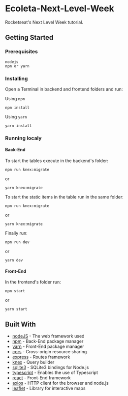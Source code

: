 # Ecoleta-Next-Level-Week

Rocketseat's Next Level Week tutorial.

## Getting Started

### Prerequisites

```
nodejs
npm or yarn
```

### Installing

Open a Terminal in backend and frontend folders and run:

Using `npm`

```
npm install
```

Using `yarn`

```
yarn install
```

### Running localy

#### Back-End

To start the tables execute in the backend's folder:

```
npm run knex:migrate
```

or

```
yarn knex:migrate
```

To start the static items in the table run in the same folder:

```
npm run knex:migrate
```

or

```
yarn knex:migrate
```

Finally run:

```
npm run dev
```

or

```
yarn dev
```

#### Front-End

In the frontend's folder run:

```
npm start
```

or

```
yarn start
```

## Built With

* [nodeJS](https://nodejs.org/en/docs/) - The web framework used
* [npm](https://www.npmjs.com/) - Back-End package manager
* [yarn](https://yarnpkg.com/) - Front-End package manager
* [cors](https://www.npmjs.com/package/cors) - Cross-origin resource sharing
* [express](https://expressjs.com/) - Routes framework
* [knex](http://knexjs.org/) - Query builder
* [sqlite3](https://www.npmjs.com/package/sqlite3) - SQLite3 bindings for Node.js
* [typescript](https://www.npmjs.com/package/typescript) - Enables the use of Typescript
* [react](https://reactjs.org/) - Front-End framework
* [axios](https://www.npmjs.com/package/axios) - HTTP client for the browser and node.js
* [leaflet](https://www.npmjs.com/package/leaflet) - Library for interactive maps


